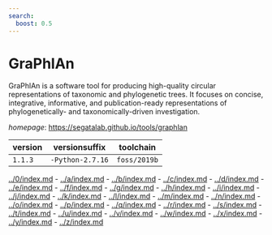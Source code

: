 ```yaml
---
search:
  boost: 0.5
---
```

# GraPhlAn

GraPhlAn is a software tool for producing high-quality circular representations  of taxonomic and phylogenetic trees. It focuses on concise, integrative, informative,  and publication-ready representations of phylogenetically- and taxonomically-driven investigation.

*homepage*: <https://segatalab.github.io/tools/graphlan>

version | versionsuffix | toolchain
--------|---------------|----------
``1.1.3`` | ``-Python-2.7.16`` | ``foss/2019b``

[../0/index.md](0) - [../a/index.md](a) - [../b/index.md](b) - [../c/index.md](c) - [../d/index.md](d) - [../e/index.md](e) - [../f/index.md](f) - [../g/index.md](g) - [../h/index.md](h) - [../i/index.md](i) - [../j/index.md](j) - [../k/index.md](k) - [../l/index.md](l) - [../m/index.md](m) - [../n/index.md](n) - [../o/index.md](o) - [../p/index.md](p) - [../q/index.md](q) - [../r/index.md](r) - [../s/index.md](s) - [../t/index.md](t) - [../u/index.md](u) - [../v/index.md](v) - [../w/index.md](w) - [../x/index.md](x) - [../y/index.md](y) - [../z/index.md](z)

